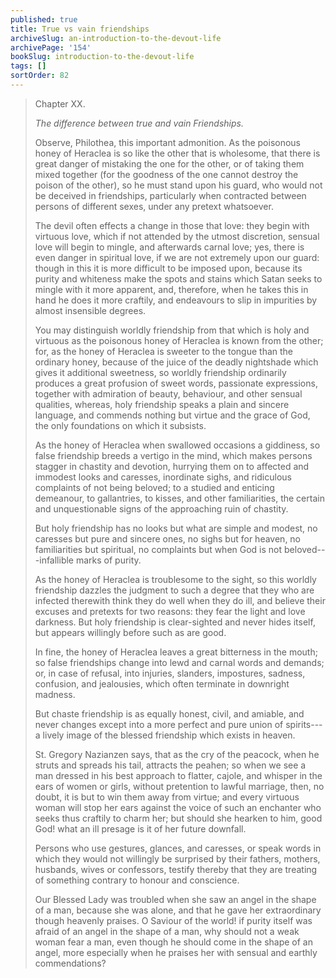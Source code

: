 ```yaml
---
published: true
title: True vs vain friendships
archiveSlug: an-introduction-to-the-devout-life
archivePage: '154'
bookSlug: introduction-to-the-devout-life
tags: []
sortOrder: 82
---
```


> Chapter XX.
>
> *The difference between true and vain Friendships.*
>
> Observe, Philothea, this important admonition. As the poisonous honey of Heraclea is so like the other that is wholesome, that there is great danger of mistaking the one for the other, or of taking them mixed together (for the goodness of the one cannot destroy the poison of the other), so he must stand upon his guard, who would not be deceived in friendships, particularly when contracted between persons of different sexes, under any pretext whatsoever.
>
> The devil often effects a change in those that love: they begin with virtuous love, which if not attended by the utmost discretion, sensual love will begin to mingle, and afterwards carnal love; yes, there is even danger in spiritual love, if we are not extremely upon our guard: though in this it is more difficult to be imposed upon, because its purity and whiteness make the spots and stains which Satan seeks to mingle with it more apparent, and, therefore, when he takes this in hand he does it more craftily, and endeavours to slip in impurities by almost insensible degrees.
>
> You may distinguish worldly friendship from that which is holy and virtuous as the poisonous honey of Heraclea is known from the other; for, as the honey of Heraclea is sweeter to the tongue than the ordinary honey, because of the juice of the deadly nightshade which gives it additional sweetness, so worldly friendship ordinarily produces a great profusion of sweet words, passionate expressions, together with admiration of beauty, behaviour, and other sensual qualities, whereas, holy friendship speaks a plain and sincere language, and commends nothing but virtue and the grace of God, the only foundations on which it subsists.
>
> As the honey of Heraclea when swallowed occasions a giddiness, so false friendship breeds a vertigo in the mind, which makes persons stagger in chastity and devotion, hurrying them on to affected and immodest looks and caresses, inordinate sighs, and ridiculous complaints of not being beloved; to a studied and enticing demeanour, to gallantries, to kisses, and other familiarities, the certain and unquestionable signs of the approaching ruin of chastity.
>
> But holy friendship has no looks but what are simple and modest, no caresses but pure and sincere ones, no sighs but for heaven, no familiarities but spiritual, no complaints but when God is not beloved---infallible marks of purity.
>
> As the honey of Heraclea is troublesome to the sight, so this worldly friendship dazzles the judgment to such a degree that they who are infected therewith think they do well when they do ill, and believe their excuses and pretexts for two reasons: they fear the light and love darkness. But holy friendship is clear-sighted and never hides itself, but appears willingly before such as are good.
>
> In fine, the honey of Heraclea leaves a great bitterness in the mouth; so false friendships change into lewd and carnal words and demands; or, in case of refusal, into injuries, slanders, impostures, sadness, confusion, and jealousies, which often terminate in downright madness.
>
> But chaste friendship is as equally honest, civil, and amiable, and never changes except into a more perfect and pure union of spirits---a lively image of the blessed friendship which exists in heaven.
>
> St. Gregory Nazianzen says, that as the cry of the peacock, when he struts and spreads his tail, attracts the peahen; so when we see a man dressed in his best approach to flatter, cajole, and whisper in the ears of women or girls, without pretention to lawful marriage, then, no doubt, it is but to win them away from virtue; and every virtuous woman will stop her ears against the voice of such an enchanter who seeks thus craftily to charm her; but should she hearken to him, good God! what an ill presage is it of her future downfall.
>
> Persons who use gestures, glances, and caresses, or speak words in which they would not willingly be surprised by their fathers, mothers, husbands, wives or confessors, testify thereby that they are treating of something contrary to honour and conscience.
>
> Our Blessed Lady was troubled when she saw an angel in the shape of a man, because she was alone, and that he gave her extraordinary though heavenly praises. O Saviour of the world! if purity itself was afraid of an angel in the shape of a man, why should not a weak woman fear a man, even though he should come in the shape of an angel, more especially when he praises her with sensual and earthly commendations?
